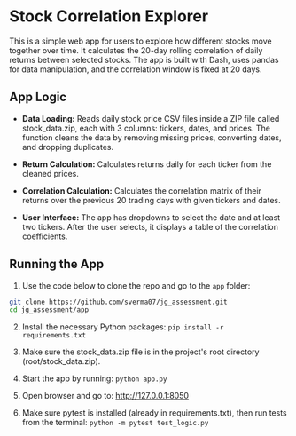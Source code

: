 # Stock Correlation Explorer

This is a simple web app for users to explore how different stocks move together over time. It calculates the 20-day rolling correlation of daily returns between selected stocks. The app is built with Dash, uses pandas for data manipulation, and the correlation window is fixed at 20 days.

## App Logic

- **Data Loading:** Reads daily stock price CSV files inside a ZIP file called stock_data.zip, each with 3 columns: tickers, dates, and prices. The function cleans the data by removing missing prices, converting dates, and dropping duplicates.

- **Return Calculation:** Calculates returns daily for each ticker from the cleaned prices.

- **Correlation Calculation:** Calculates the correlation matrix of their returns over the previous 20 trading days with given tickers and dates.

- **User Interface:** The app has dropdowns to select the date and at least two tickers. After the user selects, it displays a table of the correlation coefficients.


## Running the App

1. Use the code below to clone the repo and go to the `app` folder:

```bash
git clone https://github.com/sverma07/jg_assessment.git
cd jg_assessment/app
```

2. Install the necessary Python packages:
```pip install -r requirements.txt```

3. Make sure the stock_data.zip file is in the project's root directory (root/stock_data.zip).

4. Start the app by running: 
```python app.py```

5. Open browser and go to: http://127.0.0.1:8050

6. Make sure pytest is installed (already in requirements.txt), then run tests from the terminal: ```python -m pytest test_logic.py```